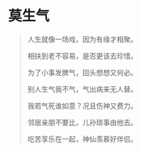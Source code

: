 # 莫生气

> 人生就像一场戏，因为有缘才相聚。
> 
> 相扶到老不容易，是否更该去珍惜。
> 
> 为了小事发脾气，回头想想又何必。
> 
> 别人生气我不气，气出病来无人替。
> 
> 我若气死谁如意？况且伤神又费力。
> 
> 邻居亲朋不要比，儿孙琐事由他去。
> 
> 吃苦享乐在一起，神仙羡慕好伴侣。


